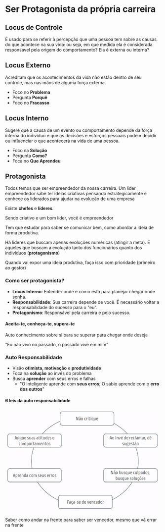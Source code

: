 # Ser Protagonista da própria carreira

## Locus de Controle

É usado para se referir à percepção que uma pessoa tem sobre as causas do que acontece na sua vida: ou seja, em que medida ela é considerada responsável pela origem do comportamento? Ela é externa ou interna?

## Locus Externo

Acreditam que os acontecimentos da vida não estão dentro de seu controle, mas nas mãos de alguma força externa.

- Foco no **Problema**
- Pergunta **Porquê**
- Foco no **Fracasso**

## Locus Interno

Sugere que a causa de um evento ou comportamento depende da força interna do indivíduo e que as decisões e esforços pessoais podem decidir ou influenciar o que acontecerá na vida de uma pessoa.

- Foco na **Solução**
- Pergunta **Como?**
- Foca no **Que Aprendeu**

## Protagonista

Todos temos que ser empreendedor da nossa carreira. Um líder empreendedor sabe ter ideias criativas pensando estrategicamente e conhece os liderados para ajudar na evolução de uma empresa

Existe **chefes** e **líderes**.

Sendo criativo e um bom líder, você é empreendedor

Tem que estudar para saber se comunicar bem, como abordar a ideia de forma produtiva.

Há lideres que buscam apenas evoluções numéricas (atingir a meta). E aqueles que buscam a evolução tanto dos funcionários quanto dos indivíduos (**protagonismo**)

Quando vai expor uma ideia produtiva, faça isso com prioridade (primeiro ao gestor)

### Como ser protagonista?

- **Locus Interno**: Entender onde e como está para planejar chegar onde sonha.
- **Responsabilidade**: Sua carreira depende de você. É necessário voltar a responsabilidade do sucesso para o "eu".
- **Protagonismo**: Responsável pela carreira e pelo sucesso.

#### Aceita-te, conheça-te, supera-te

Auto conhecimento sobre si para se superar para chegar onde deseja

"Eu não vivo no passado, o passado vive em mim"

### Auto Responsabilidade

- Visão **otimista, motivação** e **produtividade**
- Foca na **solução** ao invés do problema
- Busca **aprender** com seus erros e falhas
  - "O inteligente aprende com **seus erros**; O sábio aprende com o **erro dos outros**"

#### 6 leis da auto responsabilidade

![leis](./images/leis-auto-responsabilidade.PNG)

Saber como andar na frente para saber ser vencedor, mesmo que vá errar na frente
